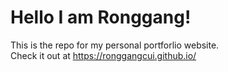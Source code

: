 # Hello I am Ronggang!

This is the repo for my personal portforlio website. <br>
Check it out at https://ronggangcui.github.io/



